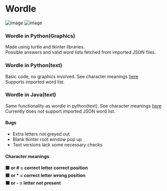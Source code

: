 # Wordle
![image](https://img.shields.io/badge/Python-FFD43B?style=for-the-badge&logo=python&logoColor=blue)
![image](https://img.shields.io/badge/Java-ED8B00?style=for-the-badge&logo=java&logoColor=white)

### Wordle in Python(Graphics)
Made using turtle and tkinter libraries.  
Possible answers and valid word lists fetched from imported JSON files.

### Wordle in Python(text)
Basic code, no graphics involved. See character meanings [here](#character-meanings)  
Supports imported word list.

### Wordle in Java(text)
Same functionality as wordle in python(text). See character meanings [here](#character-meanings)  
Currently does not support imported JSON word list.

#### Bugs
- Extra letters not greyed out
- Blank tkinter root window pop up
- Text versions lack some necessary checks

#### Character meanings
**🟩 or \# = correct letter correct position**  
**🟨 or \* = correct letter wrong position**  
**⬛ or \- = letter not present**
